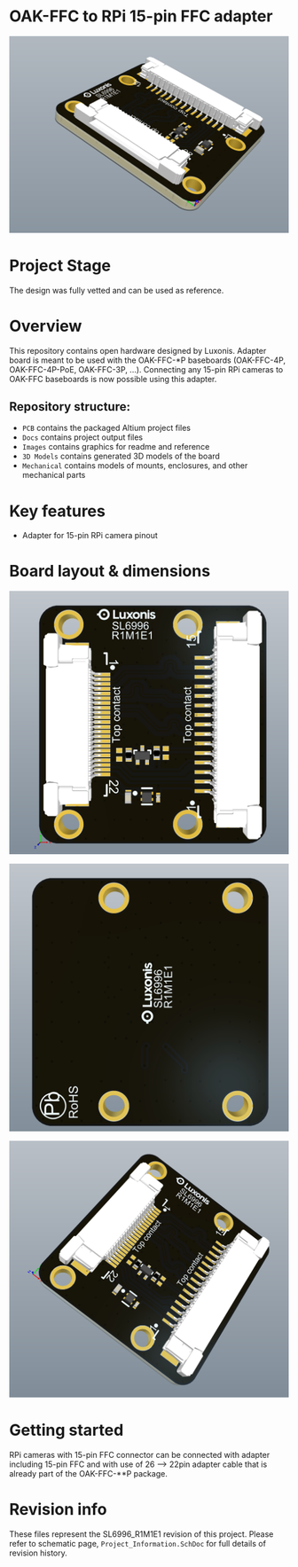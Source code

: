 # OAK-FFC to RPi 15-pin FFC adapter

![](Images/SL6996_perspective.png)



# Project Stage

The design was fully vetted and can be used as reference. 

# Overview

This repository contains open hardware designed by Luxonis. Adapter board is meant to be used with the OAK-FFC-*P baseboards (OAK-FFC-4P, OAK-FFC-4P-PoE, OAK-FFC-3P, ...). Connecting any 15-pin RPi cameras to OAK-FFC baseboards is now possible using this adapter. 

## Repository structure:
* `PCB` contains the packaged Altium project files
* `Docs` contains project output files
* `Images` contains graphics for readme and reference
* `3D Models` contains generated 3D models of the board
* `Mechanical` contains models of mounts, enclosures, and other mechanical parts

# Key features
* Adapter for 15-pin RPi camera pinout


# Board layout & dimensions

![](Images/SL6996_front.png)

![](Images/SL6996_back.png)

![](Images/SL6996_perspective2.png)

# Getting started

RPi cameras with 15-pin FFC connector can be connected with adapter including 15-pin FFC and with use of 26 --> 22pin adapter cable that is already part of the OAK-FFC-**P package. 


# Revision info
These files represent the SL6996_R1M1E1 revision of this project. Please refer to schematic page, `Project_Information.SchDoc` for full details of revision history.
